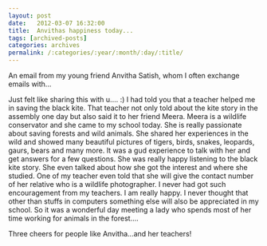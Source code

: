 ```yaml
---
layout: post
date:	2012-03-07 16:32:00
title:  Anvithas happiness today...
tags: [archived-posts]
categories: archives
permalink: /:categories/:year/:month/:day/:title/
---
```

An email from my young friend Anvitha Satish, whom I often exchange emails with...

Just felt like sharing this with u....   :)
                         I had told you that a teacher helped me in saving the black kite. That teacher not only told about the kite story in the assembly one day but also said it to her friend Meera. Meera is a wildlife conservator and she came to my school today. She is really passionate about saving forests and wild animals. She shared her experiences in the wild and showed many beautiful pictures of tigers, birds, snakes, leopards, gaurs, bears and many more. It was a gud experience to talk with her and get answers for a few questions. She was really happy listening to the black kite story. She even talked about how she got the interest and where she studied.
              One of my teacher even told that she will give the contact number of her relative who is a wildlife photographer. I never had got such encouragement from my teachers. I am really happy. I never thought that other than stuffs in computers something else will also be appreciated in my school.
              So it was a wonderful day meeting a lady who spends most of her time working for animals in the forest....    

Three cheers for people like Anvitha...and her teachers!
